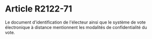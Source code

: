 # Article R2122-71

Le document d'identification de l'électeur ainsi que le système de vote électronique à distance mentionnent les modalités de confidentialité du vote.